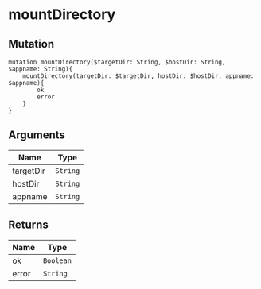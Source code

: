 # mountDirectory

## Mutation

```
mutation mountDirectory($targetDir: String, $hostDir: String, $appname: String){
    mountDirectory(targetDir: $targetDir, hostDir: $hostDir, appname: $appname){
        ok
        error
    }
}
```

## Arguments

Name | Type
---- | ---- 
targetDir | `String`
hostDir | `String`
appname | `String`

## Returns

Name | Type
---- | ----
ok | `Boolean`
error | `String`
